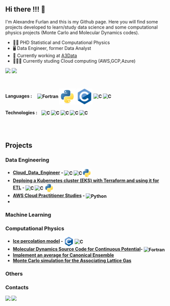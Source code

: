 ## Hi there !!! 👋

I'm Alexandre Furlan and this is my Github page. Here you will find some projects developed to learn/study data science and some computational physics projects (Monte Carlo and Molecular Dynamics codes).
  
- 🧔🏻 PHD Statistical and Computational Physics
- 🖥 Data Engineer, former Data Analyst 
- 🏢 Currently working at [A3Data](https://github.com/orgs/A3Data/teams)  
- 🧑🏽‍🎓 Currently studing Cloud computing (AWS,GCP,Azure) 

<div>
  <img height="140em" src="https://github-readme-stats.vercel.app/api?username=apfurlan&show_icon=true&theme=prussian&include_all_commits=true&count_private=true"/> 
  <img height="140em" src="https://github-readme-stats.vercel.app/api/top-langs/?username=apfurlan&layout=compact&langs_count=16&theme=prussian"/> 
</div>

&nbsp;

<div style="display: inline_block">
<b>Languages<b> :  &nbsp; &nbsp; <img align="center" alt="Fortran" height="50" width="50" src="https://upload.wikimedia.org/wikipedia/commons/thumb/b/b8/Fortran_logo.svg/255px-Fortran_logo.svg.png">
  <img align="center" alt="Python" height="50" width="50" src="https://raw.githubusercontent.com/devicons/devicon/master/icons/python/python-original.svg">
  <img align="center" alt="C" height="50" width="50" src="https://raw.githubusercontent.com/devicons/devicon/master/icons/c/c-original.svg">
  <img align="center" alt="C" height="50" width="50" src="https://images.vexels.com/media/users/3/166253/isolated/preview/14bc03b7b1c2c4e2656fd4c0a981cbbc-icone-da-linguagem-de-programacao-cpp.png">
  <img align="center" alt="C" height="50" width="50" src="https://symbols.getvecta.com/stencil_28/61_sql-database-generic.90b41636a8.svg">
  </div>
  &nbsp;
  <div style="display: inline_block">
  <b>Technologies<b> :  &nbsp; &nbsp;<img align="center" alt="C" height="50" width="50" src="https://www.instana.com/media/01_INSTANA_IconSet_ApacheSpark.svg">
  <img align="center" alt="C" height="50" width="50" src="https://seeklogo.com/images/A/airflow-logo-A19E5B6709-seeklogo.com.png">
  <img align="center" alt="C" height="50" width="50" src="https://cdn.icon-icons.com/icons2/2107/PNG/512/file_type_terraform_icon_130125.png">
  <img align="center" alt="C" height="50" width="65" src="https://upload.wikimedia.org/wikipedia/commons/thumb/0/05/Scikit_learn_logo_small.svg/260px-Scikit_learn_logo_small.svg.png">
  <img align="center" alt="C" height="50" width="50" src="https://upload.wikimedia.org/wikipedia/commons/thumb/2/2d/Tensorflow_logo.svg/115px-Tensorflow_logo.svg.png">
  </div>

<br>
<br>
<br>

## Projects
### Data Engineering
- [Cloud_Data_Engineer](https://github.com/apfurlan/Cloud_Data_Engineer) - <img align="center" alt="C" height="30" width="30" src="https://symbols.getvecta.com/stencil_28/61_sql-database-generic.90b41636a8.svg"> <img align="center" alt="C" height="30" width="30" src="https://www.instana.com/media/01_INSTANA_IconSet_ApacheSpark.svg"><img align="center" alt="Python" height="30" width="30" src="https://raw.githubusercontent.com/devicons/devicon/master/icons/python/python-original.svg">
- [Deploing a Kubernetes cluster (EKS) with Terraform and using it for ETL](https://github.com/apfurlan/terraform_AWS_k8s_airflow_supserset) - <img align="center" alt="C" height="30" width="30" src="https://cdn.icon-icons.com/icons2/2107/PNG/512/file_type_terraform_icon_130125.png"> <img align="center" alt="C" height="30" width="30" src="https://seeklogo.com/images/A/airflow-logo-A19E5B6709-seeklogo.com.png"> <img align="center" alt="Python" height="30" width="30" src="https://raw.githubusercontent.com/devicons/devicon/master/icons/python/python-original.svg">
- [AWS Cloud Practitioner Studies](https://github.com/apfurlan/AWS_Cloud_Practitioner_Studies) - <img align="center" alt="Python" height="30" width="40" src="https://upload.wikimedia.org/wikipedia/commons/thumb/5/5c/AWS_Simple_Icons_AWS_Cloud.svg/768px-AWS_Simple_Icons_AWS_Cloud.svg.png?20191001220601">
- 
### Machine Learning

### Computational Physics
- [Ice percolation model](https://github.com/apfurlan/ice_percolation_model) - <img align="center" alt="C" height="30" width="30" src="https://raw.githubusercontent.com/devicons/devicon/master/icons/c/c-original.svg"> <img align="center" alt="C" height="30" width="30" src="https://images.vexels.com/media/users/3/166253/isolated/preview/14bc03b7b1c2c4e2656fd4c0a981cbbc-icone-da-linguagem-de-programacao-cpp.png">
- [Molecular Dynamics Source Code for Continuous Potential](https://github.com/apfurlan/molecular_dynamics_cpot)- <img align="center" alt="Fortran" height="30" width="30" src="https://upload.wikimedia.org/wikipedia/commons/thumb/b/b8/Fortran_logo.svg/255px-Fortran_logo.svg.png">
- [Implement an average for Canonical Ensemble](https://github.com/apfurlan/canonical_average)
- [Monte Carlo simulation for the Associating Lattice Gas](https://github.com/apfurlan/MonteCarloCodes)
### Others

### Contacts

<div>
<a href = "mailto:alexandrepfurlan@gmail.com"><img src="https://img.shields.io/badge/-Gmail-%23333?style=for-the-badge&logo=gmail&logoColor=white" target="_blank"></a>  
<a href="linkedin.com/in/alexandre-furlan-b69251120" target="_blank"><img src="https://img.shields.io/badge/-LinkedIn-%230077B5?style=for-the-badge&logo=linkedin&logoColor=white" target="_blank"></a>
</div>

